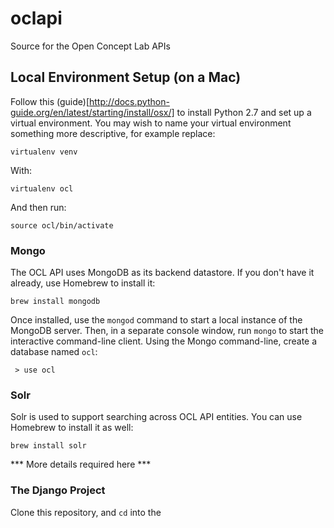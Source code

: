 oclapi
======

Source for the Open Concept Lab APIs

## Local Environment Setup (on a Mac)

Follow this (guide)[http://docs.python-guide.org/en/latest/starting/install/osx/] to install Python 2.7
and set up a virtual environment.  You may wish to name your virtual environment something more descriptive,
for example replace:

    virtualenv venv

With:

    virtualenv ocl

And then run:

    source ocl/bin/activate

### Mongo

The OCL API uses MongoDB as its backend datastore.  If you don't have it already, use Homebrew to install it:

    brew install mongodb

Once installed, use the `mongod` command to start a local instance of the MongoDB server.
Then, in a separate console window, run `mongo` to start the interactive command-line client.
Using the Mongo command-line, create a database named `ocl`:

     > use ocl

### Solr

Solr is used to support searching across OCL API entities.  You can use Homebrew to install it as well:

    brew install solr

*** More details required here ***

### The Django Project

Clone this repository, and `cd` into the 
